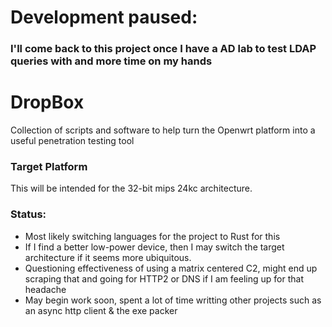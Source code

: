 # Development paused:
### I'll come back to this project once I have a AD lab to test LDAP queries with and more time on my hands

# DropBox
Collection of scripts and software to help turn the Openwrt platform into a useful penetration testing tool

### Target Platform 
This will be intended for the 32-bit mips 24kc architecture.

### Status: 
- Most likely switching languages for the project to Rust for this 
- If I find a better low-power device, then I may switch the target architecture if it seems more ubiquitous. 
- Questioning effectiveness of using a matrix centered C2, might end up scraping that and going for HTTP2  or DNS if I am feeling up for that headache
- May begin work soon, spent a lot of time writting other projects such as an async http client & the exe packer 
 
